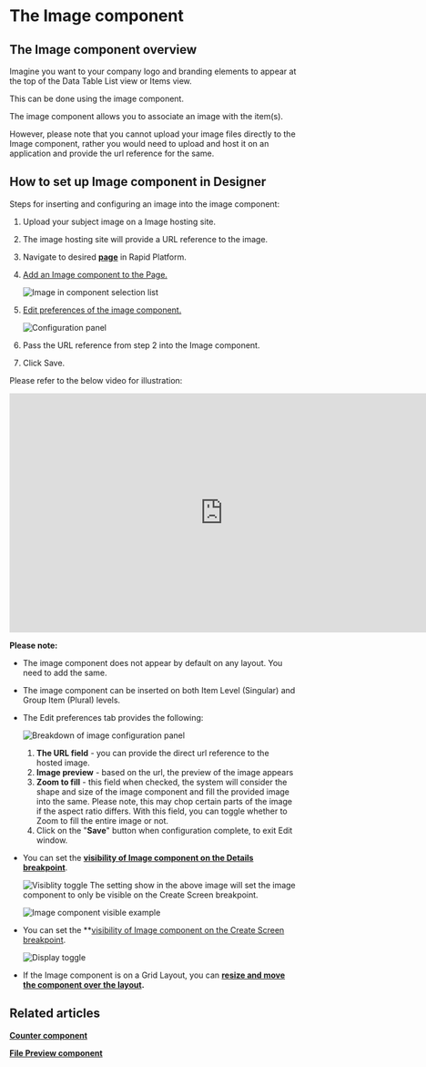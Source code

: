 # The Image component

## The Image component overview

Imagine you want to your company logo and branding elements to appear at the top of the Data Table List view or Items view.

This can be done using the image component.

The image component allows you to associate an image with the item(s).

However, please note that you cannot upload your image files directly to the Image component, rather you would need to upload and host it on an application and provide the url reference for the same.

## How to set up Image component in Designer

Steps for inserting and configuring an image into the image component:

1. Upload your subject image on a Image hosting site.
2. The image hosting site will provide a URL reference to the image.
3. Navigate to desired [**page**](https://docs.rapidplatform.com/books/glossary/page/page-layout-and-component "Page, layout and component") in Rapid Platform.
4. [Add an Image component to the Page.](https://docs.rapidplatform.com/books/experiences/page/how-to-add-a-component-to-a-layout-page "How to add a component to a Layout / Page?")   

    ![Image in component selection list](<Image in component selection list.png>)
5. [Edit preferences of the image component.](https://docs.rapidplatform.com/books/experiences/page/how-to-configure-update-component-properties "How to configure / update component properties?")  

    ![Configuration panel](<Configuration panel.png>)
6. Pass the URL reference from step 2 into the Image component.
7. Click Save.

Please refer to the below video for illustration:

<iframe allowfullscreen="allowfullscreen" frameborder="0" height="420" src="https://www.youtube.com/embed/Ew19myYqrgQ?si=sYXE0Pf_QJpMVh-5" title="YouTube video player" width="750"></iframe>

**Please note:**

- The image component does not appear by default on any layout. You need to add the same.
- The image component can be inserted on both Item Level (Singular) and Group Item (Plural) levels.
- The Edit preferences tab provides the following:  

    ![Breakdown of image configuration panel](<Breakdown of image configuration panel.png>)
    1. **The URL field** - you can provide the direct url reference to the hosted image.
    2. **Image preview** - based on the url, the preview of the image appears
    3. **Zoom to fill** - this field when checked, the system will consider the shape and size of the image component and fill the provided image into the same. Please note, this may chop certain parts of the image if the aspect ratio differs. With this field, you can toggle whether to Zoom to fill the entire image or not.
    4. Click on the "**Save**" button when configuration complete, to exit Edit window.
- You can set the [**visibility of Image component on the Details breakpoint**](https://docs.rapidplatform.com/books/experiences/page/how-to-set-a-component-to-be-visible-hidden-on-item-details-and-create-breakpoints "How to set a component to be visible / hidden on 'Item Details' and 'Create' breakpoints?").

    ![Visiblity toggle](<../Visiblity toggle.png>)
    The setting show in the above image will set the image component to only be visible on the Create Screen breakpoint.

    ![Image component visible example](<Image component visible example.png>)

- You can set the **[visibility of Image component on the Create Screen breakpoint](https://docs.rapidplatform.com/books/experiences/page/how-to-set-a-component-to-be-visible-hidden-on-item-details-and-create-breakpoints "How to set a component to be visible / hidden on 'Item Details' and 'Create' breakpoints?").   

    ![Display toggle](<../Display toggle.png>)
    
- If the Image component is on a Grid Layout, you can **[resize and move the component over the layout](https://docs.rapidplatform.com/books/experiences/page/how-to-arrange-a-component-on-grid-layout "How to arrange a component on Grid layout?").**

## Related articles

[**Counter component**](https://docs.rapidplatform.com/books/experiences/page/what-is-a-counter-component-on-a-layout-page "What is a Counter component on a Layout / Page?")

[**File Preview component**](https://docs.rapidplatform.com/books/experiences/page/what-is-a-file-preview-component-on-a-layout-page "What is a File Preview component on a Layout / Page?")
